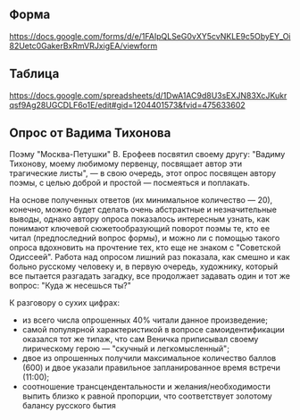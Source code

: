 ## Форма
https://docs.google.com/forms/d/e/1FAIpQLSeG0vXY5cvNKLE9c5ObyEY_Oi82Uetc0GakerBxRmVRJxigEA/viewform

## Таблица
https://docs.google.com/spreadsheets/d/1DwA1AC9d8U3sEXJN83XcJKukrqsf9Ag28UGCDLF6o1E/edit#gid=1204401573&fvid=475633602

## Опрос от Вадима Тихонова

Поэму "Москва-Петушки" В. Ерофеев посвятил своему другу: "Вадиму Тихонову, моему любимому первенцу, посвящает автор эти трагические листы", — в свою очередь, этот опрос посвящен автору поэмы, с целью доброй и простой — посмеяться и поплакать. 

На основе полученных ответов (их минимальное количество — 20), конечно, можно будет сделать очень абстрактные и незначительные выводы, однако автору опроса показалось интересным узнать, как понимают ключевой сюжетообразующий поворот поэмы те, кто ее читал (предпоследний вопрос формы), и можно ли с помощью такого опроса вдохновить на прочтение тех, кто еще не знаком с "Советской Одиссеей".
Работа над опросом лишний раз показала, как смешно и как больно русскому человеку и, в первую очередь, художнику, который все пытается разгадать загадку, все продолжает задавать один и тот же вопрос: "Куда ж несешься ты?"

К разговору о сухих цифрах: 
* из всего числа опрошенных 40% читали данное произведение; 
* самой популярной характеристикой в вопросе самоидентификации оказался тот же типаж, что сам Веничка приписывал своему лирическому герою — "скучный и легкомысленный"; 
* двое из опрошенных получили максимальное количество баллов (600) и двое указали правильное запланированное время встречи (11:00);
* соотношение трансцендентальности и желания/необходимости выпить близко к равной пропорции, что соответствует золотому балансу русского бытия
